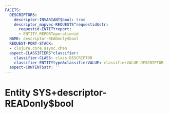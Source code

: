 ```yaml
---
FACETS:
  DESCRIPTORS:
    descriptor-INVARIANT$bool: true
    descriptor_mapvec-REQUESTS^requestid$str:
      requestid-ENTITYreport:
      - ENTITY_REPORToperationid
  NAME: descriptor-READonly$bool
  REQUEST-PORT-STACK:
  - clojure.core.async.chan
  aspect-CLASSIFIERS^classifier:
    classifier-CLASS: class-DESCRIPTOR
    classifier-ENTITYtype&classifierVALUE: classifierVALUE-DESCRIPTOR
  aspect-CONTENT$str: ''
---
```

# Entity SYS+descriptor-READonly$bool

